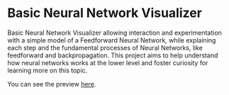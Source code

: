 # Basic Neural Network Visualizer


Basic Neural Network Visualizer allowing interaction and experimentation with a simple model of a Feedforward Neural Network, while explaining each step and the fundamental processes of Neural Networks, like feedforward and backpropagation. This project aims to help understand how neural networks works at the lower level and foster curiosity for learning more on this topic.

You can see the preview [here](https://gmtorres.github.io/NN_Vizualizer/).